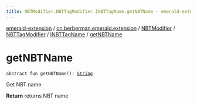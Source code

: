 ```yaml
---
title: NBTModifier.NBTTagModifier.INBTTagName.getNBTName - emerald-extension
---
```


[emerald-extension](../../../../index.html) / [cn.berberman.emerald.extension](../../../index.html) / [NBTModifier](../../index.html) / [NBTTagModifier](../index.html) / [INBTTagName](index.html) / [getNBTName](.)

# getNBTName

`abstract fun getNBTName(): `[`String`](https://kotlinlang.org/api/latest/jvm/stdlib/kotlin/-string/index.html)

Get NBT name

**Return**
returns NBT name

